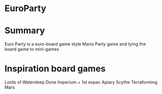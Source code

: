 # EuroParty

# Summary
Euro Party is a euro-board game style Mario Party game and tying the board game to mini-games

# Inspiration board games
Lords of Waterdeep
Dune Imperium + 1st expac
Apiary
Scythe
Terraforming Mars
